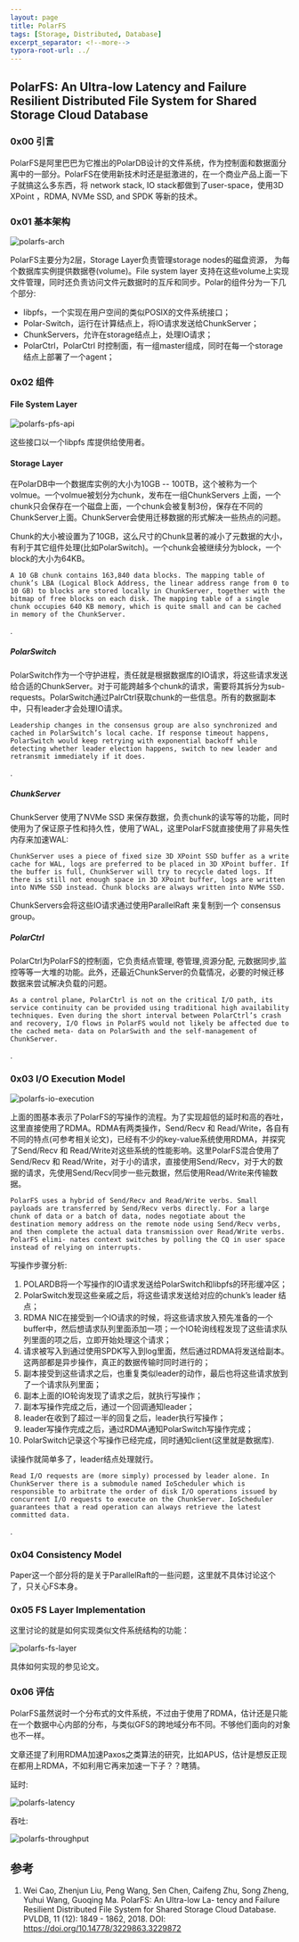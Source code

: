 ```yaml
---
layout: page
title: PolarFS
tags: [Storage, Distributed, Database]
excerpt_separator: <!--more-->
typora-root-url: ../
---
```




## PolarFS: An Ultra-low Latency and Failure Resilient Distributed File System for Shared Storage Cloud Database 



### 0x00 引言

  PolarFS是阿里巴巴为它推出的PolarDB设计的文件系统，作为控制面和数据面分离中的一部分。PolarFS在使用新技术时还是挺激进的，在一个商业产品上面一下子就搞这么多东西，将 network stack, IO stack都做到了user-space，使用3D XPoint ，RDMA, NVMe SSD, and SPDK 等新的技术。



### 0x01 基本架构

![polarfs-arch](/assets/img/polarfs-arch.png)

 PolarFS主要分为2层，Storage Layer负责管理storage nodes的磁盘资源， 为每个数据库实例提供数据卷(volume)。File system layer 支持在这些volume上实现文件管理，同时还负责访问文件元数据时的互斥和同步。Polar的组件分为一下几个部分:

* libpfs，一个实现在用户空间的类似POSIX的文件系统接口；
* Polar-Switch，运行在计算结点上，将IO请求发送给ChunkServer；
* ChunkServers，允许在storage结点上，处理IO请求；
* PolarCtrl，PolarCtrl 时控制面，有一组master组成，同时在每一个storage结点上部署了一个agent；



### 0x02 组件

#### File System Layer 

![polarfs-pfs-api](/assets/img/polarfs-pfs-api.png)

 这些接口以一个libpfs 库提供给使用者。



>

#### Storage Layer 

  在PolarDB中一个数据库实例的大小为10GB -- 100TB，这个被称为一个volmue。一个volmue被划分为chunk，发布在一组ChunkServers 上面，一个chunk只会保存在一个磁盘上面，一个chunk会被复制3份，保存在不同的ChunkServer上面。ChunkServer会使用迁移数据的形式解决一些热点的问题。

  Chunk的大小被设置为了10GB，这么尺寸的Chunk显著的减小了元数据的大小，有利于其它组件处理(比如PolarSwitch)。一个chunk会被继续分为block，一个block的大小为64KB。

```
A 10 GB chunk contains 163,840 data blocks. The mapping table of chunk’s LBA (Logical Block Address, the linear address range from 0 to 10 GB) to blocks are stored locally in ChunkServer, together with the bitmap of free blocks on each disk. The mapping table of a single chunk occupies 640 KB memory, which is quite small and can be cached in memory of the ChunkServer.
```

.

##### PolarSwitch 

  PolarSwitch作为一个守护进程，责任就是根据数据库的IO请求，将这些请求发送给合适的ChunkServer。对于可能跨越多个chunk的请求，需要将其拆分为sub-requests。PolarSwitch通过PalrCtrl获取chunk的一些信息。所有的数据副本中，只有leader才会处理IO请求。

```
Leadership changes in the consensus group are also synchronized and cached in PolarSwitch’s local cache. If response timeout happens, PolarSwitch would keep retrying with exponential backoff while detecting whether leader election happens, switch to new leader and retransmit immediately if it does.
```

.

##### ChunkServer 

  ChunkServer 使用了NVMe SSD 来保存数据，负责chunk的读写等的功能，同时使用为了保证原子性和持久性，使用了WAL，这里PolarFS就直接使用了非易失性内存来加速WAL:

```
ChunkServer uses a piece of fixed size 3D XPoint SSD buffer as a write cache for WAL, logs are preferred to be placed in 3D XPoint buffer. If the buffer is full, ChunkServer will try to recycle dated logs. If there is still not enough space in 3D XPoint buffer, logs are written into NVMe SSD instead. Chunk blocks are always written into NVMe SSD.
```

 ChunkServers会将这些IO请求通过使用ParallelRaft 来复制到一个 consensus group。

>

##### PolarCtrl 

  PolarCtrl为PolarFS的控制面，它负责结点管理, 卷管理,资源分配, 元数据同步,监控等等一大堆的功能。此外，还最近ChunkServer的负载情况，必要的时候迁移数据来尝试解决负载的问题。

```
As a control plane, PolarCtrl is not on the critical I/O path, its service continuity can be provided using traditional high availability techniques. Even during the short interval between PolarCtrl’s crash and recovery, I/O flows in PolarFS would not likely be affected due to the cached meta- data on PolarSwith and the self-management of ChunkServer.
```

.

>

### 0x03 I/O Execution Model 

  ![polarfs-io-execution](/assets/img/polarfs-io-execution.png)

 上面的图基本表示了PolarFS的写操作的流程。为了实现超低的延时和高的吞吐，这里直接使用了RDMA。RDMA有两类操作，Send/Recv 和 Read/Write，各自有不同的特点(可参考相关论文)，已经有不少的key-value系统使用RDMA，并探究了Send/Recv 和 Read/Write对这些系统的性能影响。这里PolarFS混合使用了Send/Recv 和 Read/Write，对于小的请求，直接使用Send/Recv，对于大的数据的请求，先使用Send/Recv同步一些元数据，然后使用Read/Write来传输数据。

```
PolarFS uses a hybrid of Send/Recv and Read/Write verbs. Small payloads are transferred by Send/Recv verbs directly. For a large chunk of data or a batch of data, nodes negotiate about the destination memory address on the remote node using Send/Recv verbs, and then complete the actual data transmission over Read/Write verbs. PolarFS elimi- nates context switches by polling the CQ in user space instead of relying on interrupts.
```

写操作步骤分析:

1. POLARDB将一个写操作的IO请求发送给PolarSwitch和libpfs的环形缓冲区；
2.  PolarSwitch发现这些亲戚之后，将这些请求发送给对应的chunk’s leader 结点；
3. RDMA NIC在接受到一个IO请求的时候，将这些请求放入预先准备的一个buffer中，然后想请求队列里面添加一项；一个IO轮询线程发现了这些请求队列里面的项之后，立即开始处理这个请求；
4. 请求被写入到通过使用SPDK写入到log里面，然后通过RDMA将发送给副本。这两部都是异步操作，真正的数据传输时同时进行的；
5. 副本接受到这些请求之后，也重复类似leader的动作，最后也将这些请求放到了一个请求队列里面；
6. 副本上面的IO轮询发现了请求之后，就执行写操作；
7. 副本写操作完成之后，通过一个回调通知leader；
8. leader在收到了超过一半的回复之后，leader执行写操作；
9. leader写操作完成之后，通过RDMA通知PolarSwitch写操作完成；
10. PolarSwitch记录这个写操作已经完成，同时通知client(这里就是数据库).

读操作就简单多了，leader结点处理就行。

```
Read I/O requests are (more simply) processed by leader alone. In ChunkServer there is a submodule named IoScheduler which is responsible to arbitrate the order of disk I/O operations issued by concurrent I/O requests to execute on the ChunkServer. IoScheduler guarantees that a read operation can always retrieve the latest committed data.
```

.

>

### 0x04 Consistency Model  

  Paper这一个部分将的是关于ParallelRaft的一些问题，这里就不具体讨论这个了，只关心FS本身。

>

### 0x05 FS Layer Implementation 

  这里讨论的就是如何实现类似文件系统结构的功能：

![polarfs-fs-layer](/assets/img/polarfs-fs-layer.png)



  具体如何实现的参见论文。

>

###  0x06 评估

  PolarFS虽然说时一个分布式的文件系统，不过由于使用了RDMA，估计还是只能在一个数据中心内部的分布，与类似GFS的跨地域分布不同。不够他们面向的对象也不一样。

  文章还提了利用RDMA加速Paxos之类算法的研究，比如APUS，估计是想反正现在都用上RDMA，不如利用它再来加速一下子？？瞎猜。

>

延时:

![polarfs-latency](/assets/img/polarfs-latency.png)



吞吐:

![polarfs-throughput](/assets/img/polarfs-throughput.png)



## 参考

1. Wei Cao, Zhenjun Liu, Peng Wang, Sen Chen, Caifeng Zhu, Song Zheng, Yuhui Wang, Guoqing Ma. PolarFS: An Ultra-low La- tency and Failure Resilient Distributed File System for Shared Storage Cloud Database. PVLDB, 11 (12): 1849 - 1862, 2018. DOI: https://doi.org/10.14778/3229863.3229872 

   

